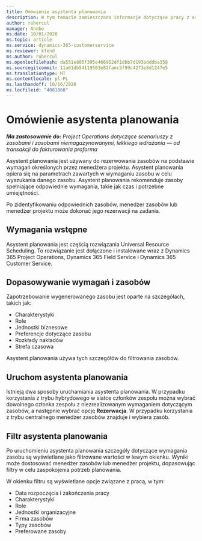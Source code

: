 ```yaml
---
title: Omówienie asystenta planowania
description: W tym temacie zamieszczono informacje dotyczące pracy z asystentem planowania zasobów w celu ich rezerwowania.
author: ruhercul
manager: Annbe
ms.date: 10/01/2020
ms.topic: article
ms.service: dynamics-365-customerservice
ms.reviewer: kfend
ms.author: ruhercul
ms.openlocfilehash: da551e805f395e466952df1dbb7d193bdddba358
ms.sourcegitcommit: 11a61db54119503e82faec5f99c4273e8d1247e5
ms.translationtype: HT
ms.contentlocale: pl-PL
ms.lasthandoff: 10/16/2020
ms.locfileid: "4081868"
---
```

# <a name="schedule-assistant-overview"></a>Omówienie asystenta planowania

_**Ma zastosowanie do:** Project Operations dotyczące scenariuszy z zasobami i zasobami niemagazynowanymi, lekkiego wdrażania — od transakcji do fakturowania proforma_

Asystent planowania jest używany do rezerwowania zasobów na podstawie wymagań określonych przez menedżera projektu. Asystent planowania opiera się na parametrach zawartych w wymaganiu zasobu w celu wyszukania danego zasobu. Asystent planowania rekomenduje zasoby spełniające odpowiednie wymagania, takie jak czas i potrzebne umiejętności.

Po zidentyfikowaniu odpowiednich zasobów, menedżer zasobów lub menedżer projektu może dokonać jego rezerwacji na zadania.

## <a name="prerequisites"></a>Wymagania wstępne

Asystent planowania jest częścią rozwiązania Universal Resource Scheduling. To rozwiązanie jest dołączone i instalowane wraz z Dynamics 365 Project Operations, Dynamics 365 Field Service i Dynamics 365 Customer Service.

## <a name="matching-requirements-and-resources"></a>Dopasowywanie wymagań i zasobów

Zapotrzebowanie wygenerowanego zasobu jest oparte na szczegółach, takich jak:

-   Charakterystyki
-   Role
-   Jednostki biznesowe
-   Preferencje dotyczące zasobu
-   Rozkłady nakładów
-   Strefa czasowa

Asystent planowania używa tych szczegółów do filtrowania zasobów.

## <a name="launch-the-schedule-assistant"></a>Uruchom asystenta planowania

Istnieją dwa sposoby uruchamiania asystenta planowania. W przypadku korzystania z trybu hybrydowego w siatce członków zespołu można wybrać dowolnego członka zespołu z niezrealizowanym wymaganiem dotyczącym zasobów, a następnie wybrać opcję **Rezerwacja**. W przypadku korzystania z trybu centralnego menedżer zasobów znajduje i wybiera zasób.

## <a name="schedule-assistant-filters"></a>Filtr asystenta planowania

Po uruchomieniu asystenta planowania szczegóły dotyczące wymagania zasobu są wyświetlane jako filtrowane wartości w lewym okienku. Wyniki może dostosować menedżer zasobów lub menedżer projektu, dopasowując filtry w celu zaspokojenia potrzeb planowania.

W okienku filtru są wyświetlane opcje związane z pracą, w tym:

-   Data rozpoczęcia i zakończenia pracy
-   Charakterystyki
-   Role
-   Jednostki organizacyjne
-   Firma zasobów
-   Typy zasobów
-   Preferowane zasoby
